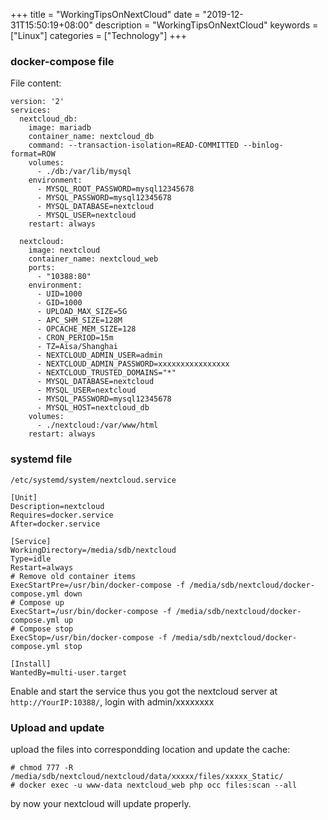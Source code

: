 +++
title = "WorkingTipsOnNextCloud"
date = "2019-12-31T15:50:19+08:00"
description = "WorkingTipsOnNextCloud"
keywords = ["Linux"]
categories = ["Technology"]
+++
### docker-compose file
File content:    

```
version: '2'
services: 
  nextcloud_db:
    image: mariadb
    container_name: nextcloud_db
    command: --transaction-isolation=READ-COMMITTED --binlog-format=ROW
    volumes:
      - ./db:/var/lib/mysql
    environment:
      - MYSQL_ROOT_PASSWORD=mysql12345678
      - MYSQL_PASSWORD=mysql12345678
      - MYSQL_DATABASE=nextcloud
      - MYSQL_USER=nextcloud
    restart: always

  nextcloud:
    image: nextcloud
    container_name: nextcloud_web
    ports:
      - "10388:80"
    environment:
      - UID=1000
      - GID=1000
      - UPLOAD_MAX_SIZE=5G
      - APC_SHM_SIZE=128M
      - OPCACHE_MEM_SIZE=128
      - CRON_PERIOD=15m
      - TZ=Aisa/Shanghai
      - NEXTCLOUD_ADMIN_USER=admin
      - NEXTCLOUD_ADMIN_PASSWORD=xxxxxxxxxxxxxxxx
      - NEXTCLOUD_TRUSTED_DOMAINS="*"
      - MYSQL_DATABASE=nextcloud
      - MYSQL_USER=nextcloud
      - MYSQL_PASSWORD=mysql12345678
      - MYSQL_HOST=nextcloud_db
    volumes:
      - ./nextcloud:/var/www/html
    restart: always
```
### systemd file
`/etc/systemd/system/nextcloud.service`     

```
[Unit]
Description=nextcloud
Requires=docker.service
After=docker.service

[Service]
WorkingDirectory=/media/sdb/nextcloud
Type=idle
Restart=always
# Remove old container items
ExecStartPre=/usr/bin/docker-compose -f /media/sdb/nextcloud/docker-compose.yml down
# Compose up
ExecStart=/usr/bin/docker-compose -f /media/sdb/nextcloud/docker-compose.yml up
# Compose stop
ExecStop=/usr/bin/docker-compose -f /media/sdb/nextcloud/docker-compose.yml stop

[Install]
WantedBy=multi-user.target
```
Enable and start the service thus you got the nextcloud server at `http://YourIP:10388/`, login with admin/xxxxxxxx

### Upload and update
upload the files into correspondding location and update the cache:    

```
# chmod 777 -R /media/sdb/nextcloud/nextcloud/data/xxxxx/files/xxxxx_Static/
# docker exec -u www-data nextcloud_web php occ files:scan --all
```
by now your nextcloud will update properly.   
